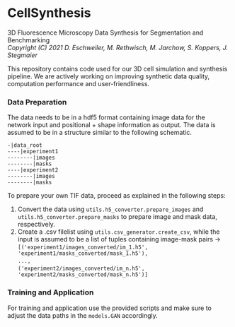 # CellSynthesis
3D Fluorescence Microscopy Data Synthesis for Segmentation and Benchmarking\
*Copyright (C) 2021 D. Eschweiler, M. Rethwisch, M. Jarchow, S. Koppers, J. Stegmaier*

This repository contains code used for our 3D cell simulation and synthesis pipeline. We are actively working on improving synthetic data quality, computation performance and user-friendliness.


### Data Preparation
The data needs to be in a hdf5 format containing image data for the network input and positional + shape information as output.
The data is assumed to be in a structure similar to the following schematic.

`-|data_root`<br>
`----|experiment1`<br>
`--------|images`<br>
`--------|masks`<br>
`----|experiment2`<br>
`--------|images`<br>
`--------|masks`<br>

To prepare your own TIF data, proceed as explained in the following steps:
1. Convert the data using `utils.h5_converter.prepare_images` and `utils.h5_converter.prepare_masks` to prepare image and mask data, respectively.
2. Create a .csv filelist using `utils.csv_generator.create_csv`, while the input is assumed to be a list of tuples containing image-mask pairs -> <br>
`[('experiment1/images_converted/im_1.h5', 'experiment1/masks_converted/mask_1.h5'),`<br>
  `...,`<br>
  `('experiment2/images_converted/im_n.h5', 'experiment2/masks_converted/mask_n.h5')]`<br>
  
  
### Training and Application
For training and application use the provided scripts and make sure to adjust the data paths in the `models.GAN` accordingly.